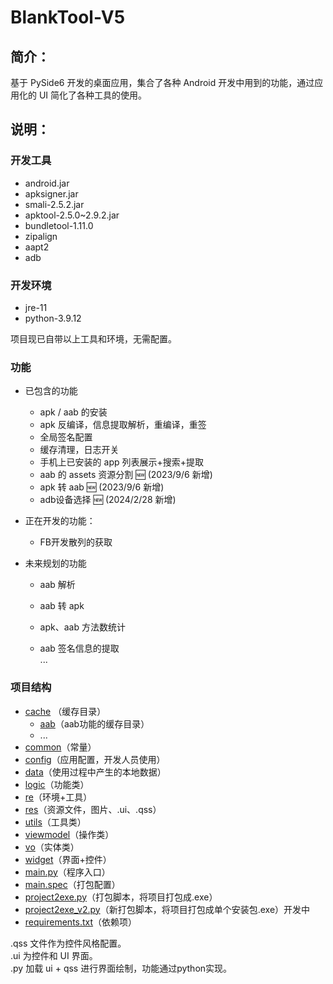 # BlankTool-V5

## 简介：
基于 PySide6 开发的桌面应用，集合了各种 Android 开发中用到的功能，通过应用化的 UI 简化了各种工具的使用。


## 说明：

### 开发工具
- android.jar
- apksigner.jar
- smali-2.5.2.jar
- apktool-2.5.0~2.9.2.jar
- bundletool-1.11.0
- zipalign
- aapt2
- adb

### 开发环境
- jre-11
- python-3.9.12

项目现已自带以上工具和环境，无需配置。
### 功能
- 已包含的功能
  - apk / aab 的安装
  - apk 反编译，信息提取解析，重编译，重签
  - 全局签名配置
  - 缓存清理，日志开关
  - 手机上已安装的 app 列表展示+搜索+提取
  - aab 的 assets 资源分割 :new: (2023/9/6 新增)
  - apk 转 aab :new: (2023/9/6 新增)
  - adb设备选择 :new: (2024/2/28 新增)

- 正在开发的功能：

  - FB开发散列的获取

- 未来规划的功能
  - aab 解析
  - aab 转 apk
  
  - apk、aab 方法数统计
  - aab 签名信息的提取\
...

### 项目结构
- [cache](./cache) （缓存目录）
  - [aab](./cache/aab)（aab功能的缓存目录）
  - ...
- [common](./common)（常量）
- [config](./config)（应用配置，开发人员使用）
- [data](./data)（使用过程中产生的本地数据）
- [logic](./logic)（功能类）
- [re](./re)（环境+工具）
- [res](./res)（资源文件，图片、.ui、.qss）
- [utils](./utils)（工具类）
- [viewmodel](./viewmodel)（操作类）
- [vo](./vo)（实体类）
- [widget](./widget)（界面+控件）
- [main.py](./main.py)（程序入口）
- [main.spec](./main.spec)（打包配置）
- [project2exe.py](./project2exe.py)（打包脚本，将项目打包成.exe）
- [project2exe_v2.py](./project2exe.py)（新打包脚本，将项目打包成单个安装包.exe）开发中
- [requirements.txt](./requirements.txt)（依赖项）


.qss 文件作为控件风格配置。\
.ui 为控件和 UI 界面。\
.py 加载 ui + qss 进行界面绘制，功能通过python实现。




